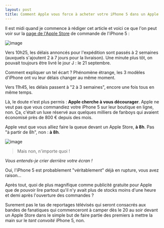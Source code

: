 ```yaml
---
layout: post
title: Comment Apple vous force à acheter votre iPhone 5 dans un Apple Store
---
```


Il est midi quand je commence à rédiger cet article et voici ce que l'on peut voir sur la [page de l'Apple Store](http://store.apple.com/fr/browse/home/shop_iphone/family/iphone/iphone5) de commande de l'iPhone 5 :

![image](http://pym.me/images/2/wtf-apple.png)

Vers 10h25, les délais annoncés pour l'expédition sont passés à 2 semaines (auxquels s'ajoutent 2 à 7 jours pour la livraison). Une minute plus tôt, on pouvait toujours être livré le jour J : le 21 septembre.

Comment expliquer un tel écart ? Phénomène étrange, les 3 modèles d'iPhone ont vu leur délais changer au même moment.

Vers 11h45, les délais passent à "2 à 3 semaines", encore une fois tous en même temps.

Là, le doute n'est plus permis : **Apple cherche à vous décourager**. Apple ne veut pas que vous commandiez votre iPhone 5 sur leur boutique en ligne, non. Ça, c'était un luxe réservé aux quelques milliers de fanboys qui avaient économisé près de 800 € depuis des mois.

Apple veut que vous alliez faire la queue devant un Apple Store, **à 8h**. Pas "à partir de 8h", non : **à 8h**.

![image](http://pym.me/images/2/8h.png)

> Mais non, n'importe quoi !

*Vous entends-je crier derrière votre écran !*

Oui, l'iPhone 5 est probablement "véritablement" déjà en rupture, vous avez raison… 

Après tout, quoi de plus magnifique comme publicité gratuite pour Apple que de pouvoir lire partout qu'il n'y avait plus de stocks moins d'une heure et demi après l'ouverture des commandes ?

Surement pas le tas de reportages télévisés qui seront consacrés aux bandes de fanatiques qui commenceront à camper dès le 20 au soir devant un Apple Store dans le simple but de faire partie des premiers à mettre la main sur le *tant convoité* iPhone 5, non.
